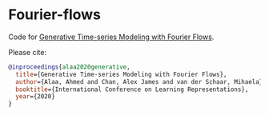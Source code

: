 # Fourier-flows

Code for [Generative Time-series Modeling with Fourier Flows](https://openreview.net/forum?id=PpshD0AXfA).

Please cite:
~~~bibtex
@inproceedings{alaa2020generative,
  title={Generative Time-series Modeling with Fourier Flows},
  author={Alaa, Ahmed and Chan, Alex James and van der Schaar, Mihaela},
  booktitle={International Conference on Learning Representations},
  year={2020}
}
~~~
